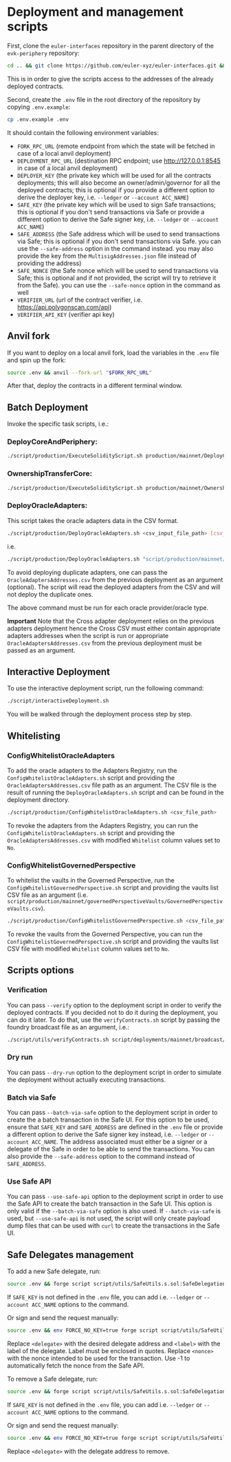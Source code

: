 # Deployment and management scripts

First, clone the `euler-interfaces` repository in the parent directory of the `evk-periphery` repository:

```sh
cd .. && git clone https://github.com/euler-xyz/euler-interfaces.git && cd evk-periphery
```

This is in order to give the scripts access to the addresses of the already deployed contracts.

Second, create the `.env` file in the root directory of the repository by copying `.env.example`:

```sh
cp .env.example .env
```

It should contain the following environment variables:
- `FORK_RPC_URL` (remote endpoint from which the state will be fetched in case of a local anvil deployment)
- `DEPLOYMENT_RPC_URL` (destination RPC endpoint; use http://127.0.0.1:8545 in case of a local anvil deployment)
- `DEPLOYER_KEY` (the private key which will be used for all the contracts deployments; this will also become an owner/admin/governor for all the  deployed contracts; this is optional if you provide a different option to derive the deployer key, i.e. `--ledger` or `--account ACC_NAME`)
- `SAFE_KEY` (the private key which will be used to sign Safe transactions; this is optional if you don't send transactions via Safe or provide a different option to derive the Safe signer key, i.e. `--ledger` or `--account ACC_NAME`)
- `SAFE_ADDRESS` (the Safe address which will be used to send transactions via Safe; this is optional if you don't send transactions via Safe. you can use the `--safe-address` option in the command instead. you may also provide the key from the `MultisigAddresses.json` file instead of providing the address)
- `SAFE_NONCE` (the Safe nonce which will be used to send transactions via Safe; this is optional and if not provided, the script will try to retrieve it from the Safe). you can use the `--safe-nonce` option in the command as well
- `VERIFIER_URL` (url of the contract verifier, i.e. https://api.polygonscan.com/api)
- `VERIFIER_API_KEY` (verifier api key)

## Anvil fork

If you want to deploy on a local anvil fork, load the variables in the `.env` file and spin up the fork:

```sh
source .env && anvil --fork-url "$FORK_RPC_URL"
```

After that, deploy the contracts in a different terminal window.

## Batch Deployment

Invoke the specific task scripts, i.e.:

### DeployCoreAndPeriphery:

```sh
./script/production/ExecuteSolidityScript.sh production/mainnet/DeployCoreAndPeriphery.s.sol
```

### OwnershipTransferCore:

```sh
./script/production/ExecuteSolidityScript.sh production/mainnet/OwnershipTransferCore.s.sol
```

### DeployOracleAdapters:

This script takes the oracle adapters data in the CSV format.

```sh
./script/production/DeployOracleAdapters.sh <csv_input_file_path> [csv_oracle_adapters_addresses_path]
```

i.e.
```sh
./script/production/DeployOracleAdapters.sh "script/production/mainnet/oracleAdapters/test/Euler V2 Oracles - Chainlink.csv"
```

To avoid deploying duplicate adapters, one can pass the `OracleAdaptersAddresses.csv` from the previous deployment as an argument (optional). The script will read the deployed adapters from the CSV and will not deploy the duplicate ones.

The above command must be run for each oracle provider/oracle type.

**Important**
Note that the Cross adapter deployment relies on the previous adapters deployment hence the Cross CSV must either contain appropriate adapters addresses when the script is run or appropriate `OracleAdaptersAddresses.csv` from the previous deployment must be passed as an argument.

## Interactive Deployment

To use the interactive deployment script, run the following command:

```sh
./script/interactiveDeployment.sh
```

You will be walked through the deployment process step by step.

## Whitelisting

### ConfigWhitelistOracleAdapters

To add the oracle adapters to the Adapters Registry, run the `ConfigWhitelistOracleAdapters.sh` script and providing the `OracleAdaptersAddresses.csv` file path as an argument. The CSV file is the result of running the `DeployOracleAdapters.sh` script and can be found in the deployment directory.

```sh
./script/production/ConfigWhitelistOracleAdapters.sh <csv_file_path>
```

To revoke the adapters from the Adapters Registry, you can run the `ConfigWhitelistOracleAdapters.sh` script and providing the `OracleAdaptersAddresses.csv` with modified `Whitelist` column values set to `No`.

### ConfigWhitelistGovernedPerspective

To whitelist the vaults in the Governed Perspective, run the `ConfigWhitelistGovernedPerspective.sh` script and providing the vaults list CSV file as an argument (i.e. `script/production/mainnet/governedPerspectiveVaults/GovernedPerspectiveVaults.csv`).

```sh
./script/production/ConfigWhitelistGovernedPerspective.sh <csv_file_path>
```

To revoke the vaults from the Governed Perspective, you can run the `ConfigWhitelistGovernedPerspective.sh` script and providing the vaults list CSV file with modified `Whitelist` column values set to `No`.

## Scripts options

### Verification

You can pass `--verify` option to the deployment script in order to verify the deployed contracts. If you decided not to do it during the deployment, you can do it later. To do that, use the `verifyContracts.sh` script by passing the foundry broadcast file as an argument, i.e.:

```sh
./script/utils/verifyContracts.sh script/deployments/mainnet/broadcast/DeployCoreAndPeriphery.s.sol.json
```

### Dry run

You can pass `--dry-run` option to the deployment script in order to simulate the deployment without actually executing transactions.

### Batch via Safe

You can pass `--batch-via-safe` option to the deployment script in order to create the a batch transaction in the Safe UI. For this option to be used, ensure that `SAFE_KEY` and `SAFE_ADDRESS` are defined in the `.env` file or provide a different option to derive the Safe signer key instead, i.e. `--ledger` or `--account ACC_NAME`. The address associated must either be a signer or a delegate of the Safe in order to be able to send the transactions. You can also provide the `--safe-address` option to the command instead of `SAFE_ADDRESS`.

### Use Safe API

You can pass `--use-safe-api` option to the deployment script in order to use the Safe API to create the batch transaction in the Safe UI. This option is only valid if the `--batch-via-safe` option is also used. If `--batch-via-safe` is used, but `--use-safe-api` is not used, the script will only create payload dump files that can be used with `curl` to create the transactions in the Safe UI.

## Safe Delegates management

To add a new Safe delegate, run:

```bash
source .env && forge script script/utils/SafeUtils.s.sol:SafeDelegation --sig "create(address,address,string)" $SAFE_ADDRESS <delegate> <label> --ffi --rpc-url $DEPLOYMENT_RPC_URL
```

If `SAFE_KEY` is not defined in the `.env` file, you can add i.e. `--ledger` or `--account ACC_NAME` options to the command.

Or sign and send the request manually:

```bash
source .env && env FORCE_NO_KEY=true forge script script/utils/SafeUtils.s.sol:SafeDelegation --sig "createManually(address,address,string,int256)" $SAFE_ADDRESS <delegate> <label> <nonce> --rpc-url $DEPLOYMENT_RPC_URL
```

Replace `<delegate>` with the desired delegate address and `<label>` with the label of the delegate. Label must be enclosed in quotes. Replace `<nonce>` with the nonce intended to be used for the transaction. Use -1 to automatically fetch the nonce from the Safe API.

To remove a Safe delegate, run:

```bash
source .env && forge script script/utils/SafeUtils.s.sol:SafeDelegation --sig "remove(address,address)" $SAFE_ADDRESS <delegate> --ffi --rpc-url $DEPLOYMENT_RPC_URL
```

If `SAFE_KEY` is not defined in the `.env` file, you can add i.e. `--ledger` or `--account ACC_NAME` options to the command.

Or sign and send the request manually:

```bash
source .env && env FORCE_NO_KEY=true forge script script/utils/SafeUtils.s.sol:SafeDelegation --sig "removeManually(address,address)" $SAFE_ADDRESS <delegate> --rpc-url $DEPLOYMENT_RPC_URL
```

Replace `<delegate>` with the delegate address to remove.